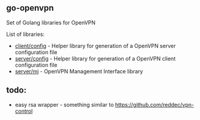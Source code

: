 ## go-openvpn

Set of Golang libraries for OpenVPN

List of libraries:
* [client/config](client/config) - Helper library for generation of a OpenVPN server configuration file
* [server/config](server/config) - Helper library for generation of a OpenVPN client configuration file
* [server/mi](server/mi) - OpenVPN Management Interface library

## todo:
* easy rsa wrapper - something similar to https://github.com/reddec/vpn-control
